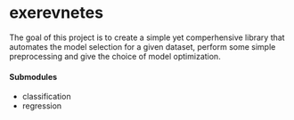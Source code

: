 # exerevnetes

<p>The goal of this project is to create a simple yet comperhensive library that automates the model selection for a given dataset, perform some simple preprocessing and give the choice of model optimization.</p>

<h4>Submodules</h4>
<ul>
    <li>classification</li>
    <li>regression</li>
</ul>